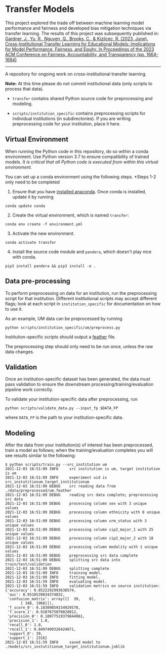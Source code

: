 # Transfer Models

This project explored the trade off between machine learning model performance and fairness and developed bias mitigation techniques via transfer learning. The results of this project was subsequently published in: [Gardner, J., Yu, R., Nguyen, Q., Brooks, C., & Kizilcec, R. (2023, June). Cross-Institutional Transfer Learning for Educational Models: Implications for Model Performance, Fairness, and Equity. In Proceedings of the 2023 ACM Conference on Fairness, Accountability, and Transparency (pp. 1664-1684)](https://arxiv.org/pdf/2305.00927.pdf)

------

A repository for ongoing work on cross-institutional transfer learning.

__Note:__ At this time please do not commit institutional data (only scripts to process that data).

* `transfer` contains shared Python source code for preprocessing and modeling.

* `scripts/institution_specific` contains preprocessing scripts for individual institutions (in subdirectories). If you are writing preprocessing code for your institution, place it here.

## Virtual Environment

When running the Python code in this repository, do so within a conda environment. Use Python version 3.7 to ensure compatibility of trained models. *It is critical that all Python code is executed from within this virtual environment.*

You can set up a conda environment using the following steps. *Steps 1-2 only need to be completed

1. Ensure that you have [installed anaconda](https://docs.anaconda.com/anaconda/install/). Once conda is installed, update it by running

``` 
conda update conda
```

2. Create the virtual environment, which is named `transfer`:

```
conda env create -f environment.yml
```

3. Activate the new environment.

``` 
conda activate transfer
```

4. Install the source code module and `pandera`, which doesn't play nice with conda.

``` 
pip3 install pandera && pip3 install -e .
```

## Data pre-processing

To perform preprocessing on data for an institution, run the preprocessing script for that institution. Different institutional scripts may accept different flags; look at each script in `institution_specific` for documentation on how to use it.

As an example, UM data can be preprocessed by running

```
python scripts/institution_specific/um/preprocess.py
```

Institution-specific scripts should output a [feather](https://pandas.pydata.org/docs/reference/api/pandas.DataFrame.to_feather.html) file. 

The preprocessing step should only need to be run once, unless the raw data changes.

## Validation

Once an institution-specific dataset has been generated, the data must pass validation to ensure the downstream processing/training/evaluation pipeline work correctly.

To validate your institution-specific data after preprocessing, run

```
python scripts/validate_data.py --input_fp $DATA_FP
```

where `DATA_FP` is the path to your institution-specific data.

## Modeling

After the data from your institution(s) of interest has been preprocessed, train a model as follows; when the training/evaluation completes you will see results similar to the following:

```
$ python scripts/train.py --src_institution um
2021-12-03 16:51:09 INFO     src institution is um, target institution is um
2021-12-03 16:51:09 INFO     experiment uid is src_instutitionum_target_institutionum
2021-12-03 16:51:09 DEBUG    src reading data from ./data/preprocessed/um.feather
2021-12-03 16:51:09 DEBUG    reading src data complete; preprocessing src data
2021-12-03 16:51:09 DEBUG    processing column sex with 3 unique values
2021-12-03 16:51:09 DEBUG    processing column ethnicity with 8 unique values
2021-12-03 16:51:09 DEBUG    processing column urm_status with 3 unique values
2021-12-03 16:51:09 DEBUG    processing column cip2_major_1 with 25 unique values
2021-12-03 16:51:09 DEBUG    processing column cip2_major_2 with 18 unique values
2021-12-03 16:51:09 DEBUG    processing column modality with 1 unique values
2021-12-03 16:51:09 DEBUG    preprocessing src data complete
2021-12-03 16:51:09 DEBUG    splitting src data into train/test/validation
2021-12-03 16:51:09 DEBUG    splitting complete
2021-12-03 16:51:09 INFO     training model.
2021-12-03 16:51:09 INFO     fitting model.
2021-12-03 16:51:59 INFO     evaluating model.
2021-12-03 16:51:59 INFO     validation metrics on source institution:
{'accuracy': 0.8522292993630574,
 'auc': 0.9510539834374032,
 'confusion_matrix': array([[  39,    0],
       [ 348, 1968]]),
 'f_score_0': 0.18309859154929578,
 'f_score_1': 0.9187675070028012,
 'precision_0': 0.10077519379844961,
 'precision_1': 1.0,
 'recall_0': 1.0,
 'recall_1': 0.8497409326424871,
 'support_0': 39,
 'support_1': 2316}
2021-12-03 16:51:59 INFO     saved model to ./models/src_instutitionum_target_institutionum.joblib
```
